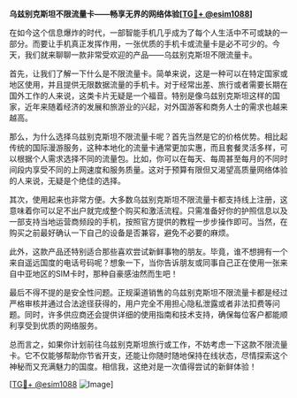 **乌兹别克斯坦不限流量卡——畅享无界的网络体验[[TG💪+ @esim1088](https://t.me/s/esim1088)]**

在如今这个信息爆炸的时代，一部智能手机几乎成为了每个人生活中不可或缺的一部分。而要让手机真正发挥作用，一张优质的手机卡或流量卡是必不可少的。今天，我们就来聊聊一款非常受欢迎的产品——乌兹别克斯坦不限流量卡。

首先，让我们了解一下什么是不限流量卡。简单来说，这是一种可以在特定国家或地区使用，并且提供无限数据流量的手机卡。对于经常出差、旅行或者需要长期在国外工作的人来说，这类卡片无疑是一个福音。特别是像乌兹别克斯坦这样的国家，近年来随着经济的发展和旅游业的兴起，对外国游客和商务人士的需求也越来越高。

那么，为什么选择乌兹别克斯坦不限流量卡呢？首先当然是它的价格优势。相比起传统的国际漫游服务，这种本地化的流量卡通常更加实惠，而且套餐灵活多样，可以根据个人需求选择不同的流量包。比如，你可以在每天、每周甚至每月的不同时间段内享受不同的上网速度和服务质量。这对于预算有限但又渴望高质量网络体验的人来说，无疑是个绝佳的选择。

其次，使用起来也非常方便。大多数乌兹别克斯坦不限流量卡都支持线上注册，这意味着你可以足不出户就完成整个购买和激活流程。只需准备好你的护照信息以及一部支持当地运营商频段的手机，按照官方提供的教程一步步操作即可。当然，在购买之前最好确认一下自己的设备是否兼容，避免不必要的麻烦。

此外，这款产品还特别适合那些喜欢尝试新鲜事物的朋友。毕竟，谁不想拥有一个来自遥远国度的电话号码呢？想象一下，当你告诉朋友或同事自己正在使用一张来自中亚地区的SIM卡时，那种自豪感油然而生吧！

最后不得不提的是安全性问题。正规渠道销售的乌兹别克斯坦不限流量卡都是经过严格审核并通过合法途径获得的，用户完全不用担心隐私泄露或者非法扣费等问题。同时，许多供应商还会提供详细的使用指南和技术支持，确保每位客户都能顺利享受到优质的网络服务。

总而言之，如果你计划前往乌兹别克斯坦旅行或工作，不妨考虑一下这款不限流量卡。它不仅能够帮助你节省开支，还能让你随时随地保持在线状态，尽情探索这个神秘而又充满魅力的国度。相信我，这绝对是一次值得尝试的新鲜体验！

[[TG💪+ @esim1088](https://t.me/s/esim1088) ![Image](https://i.postimg.cc/4NQfJmqS/Snipaste-2025-05-13-00-14-12.png)]